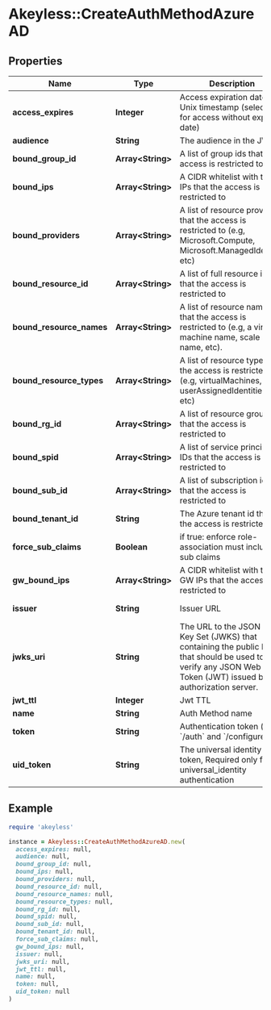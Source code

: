 # Akeyless::CreateAuthMethodAzureAD

## Properties

| Name | Type | Description | Notes |
| ---- | ---- | ----------- | ----- |
| **access_expires** | **Integer** | Access expiration date in Unix timestamp (select 0 for access without expiry date) | [optional][default to 0] |
| **audience** | **String** | The audience in the JWT | [optional][default to &#39;https://management.azure.com/&#39;] |
| **bound_group_id** | **Array&lt;String&gt;** | A list of group ids that the access is restricted to | [optional] |
| **bound_ips** | **Array&lt;String&gt;** | A CIDR whitelist with the IPs that the access is restricted to | [optional] |
| **bound_providers** | **Array&lt;String&gt;** | A list of resource providers that the access is restricted to (e.g, Microsoft.Compute, Microsoft.ManagedIdentity, etc) | [optional] |
| **bound_resource_id** | **Array&lt;String&gt;** | A list of full resource ids that the access is restricted to | [optional] |
| **bound_resource_names** | **Array&lt;String&gt;** | A list of resource names that the access is restricted to (e.g, a virtual machine name, scale set name, etc). | [optional] |
| **bound_resource_types** | **Array&lt;String&gt;** | A list of resource types that the access is restricted to (e.g, virtualMachines, userAssignedIdentities, etc) | [optional] |
| **bound_rg_id** | **Array&lt;String&gt;** | A list of resource groups that the access is restricted to | [optional] |
| **bound_spid** | **Array&lt;String&gt;** | A list of service principal IDs that the access is restricted to | [optional] |
| **bound_sub_id** | **Array&lt;String&gt;** | A list of subscription ids that the access is restricted to | [optional] |
| **bound_tenant_id** | **String** | The Azure tenant id that the access is restricted to |  |
| **force_sub_claims** | **Boolean** | if true: enforce role-association must include sub claims | [optional] |
| **gw_bound_ips** | **Array&lt;String&gt;** | A CIDR whitelist with the GW IPs that the access is restricted to | [optional] |
| **issuer** | **String** | Issuer URL | [optional][default to &#39;https://sts.windows.net/---bound_tenant_id---&#39;] |
| **jwks_uri** | **String** | The URL to the JSON Web Key Set (JWKS) that containing the public keys that should be used to verify any JSON Web Token (JWT) issued by the authorization server. | [optional][default to &#39;https://login.microsoftonline.com/common/discovery/keys&#39;] |
| **jwt_ttl** | **Integer** | Jwt TTL | [optional] |
| **name** | **String** | Auth Method name |  |
| **token** | **String** | Authentication token (see &#x60;/auth&#x60; and &#x60;/configure&#x60;) | [optional] |
| **uid_token** | **String** | The universal identity token, Required only for universal_identity authentication | [optional] |

## Example

```ruby
require 'akeyless'

instance = Akeyless::CreateAuthMethodAzureAD.new(
  access_expires: null,
  audience: null,
  bound_group_id: null,
  bound_ips: null,
  bound_providers: null,
  bound_resource_id: null,
  bound_resource_names: null,
  bound_resource_types: null,
  bound_rg_id: null,
  bound_spid: null,
  bound_sub_id: null,
  bound_tenant_id: null,
  force_sub_claims: null,
  gw_bound_ips: null,
  issuer: null,
  jwks_uri: null,
  jwt_ttl: null,
  name: null,
  token: null,
  uid_token: null
)
```

